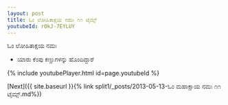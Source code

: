 ```yaml
---
layout: post
title: ಓಂ ಲೋಹಿತಾಕ್ಷಯ ನಮಃ ೧೧ ಟೈಮ್ಸ್
youtubeId: rOkJ-7EYLUY
---
```

 
 
 ಓಂ ಲೋಹಿತಾಕ್ಷಯ ನಮಃ  
 
 -  ಯಾರು ಕೆಂಪು ಕಣ್ಣುಗಳನ್ನು ಹೊಂದಿದ್ದಾರೆ 
 
  
 
  
 
 
 
 
 
 


{% include youtubePlayer.html id=page.youtubeId %}
 
[Next]({{ site.baseurl }}{% link  split1/_posts/2013-05-13-ಓಂ ಮಹಾಕ್ಷಾಯ ನಮಃ ೧೧ ಟೈಮ್ಸ್.md%})
 

